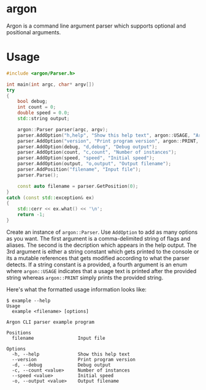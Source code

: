# argon

Argon is a command line argument parser which supports optional and positional arguments.

# Usage

```cpp
#include <argon/Parser.h>

int main(int argc, char* argv[])
try
{
    bool debug;
    int count = 0;
    double speed = 0.0;
    std::string output;

    argon::Parser parser(argc, argv);
    parser.AddOption("h,help", "Show this help text", argon::USAGE, "Argon CLI parser example program");
    parser.AddOption("version", "Print program version", argon::PRINT, "v0.0.0");
    parser.AddOption(debug, "d,debug", "Debug output");
    parser.AddOption(count, "c,count", "Number of instances");
    parser.AddOption(speed, "speed", "Initial speed");
    parser.AddOption(output, "o,output", "Output filename");
    parser.AddPosition("filename", "Input file");
    parser.Parse();

    const auto filename = parser.GetPosition(0);
}
catch (const std::exception& ex)
{
    std::cerr << ex.what() << '\n';
    return -1;
}
```

Create an instance of `argon::Parser`. Use `AddOption` to add as many options as you want. The first argument is a comma-delimited string of flags and aliases. The second is the decription which appears in the help output. The 3rd argument is either a string constant which gets printed to the console or its a mutable references that gets modified according to what the parser detects. If a string constant is a provided, a fourth argument is an enum  where `argon::USAGE` indicates that a usage text is printed after the provided string whereas `argon::PRINT` simply prints the provided string. 

Here's what the formatted usage information looks like:

```
$ example --help
Usage
  example <filename> [options]

Argon CLI parser example program

Positions
  filename                Input file

Options
  -h, --help              Show this help text
  --version               Print program version
  -d, --debug             Debug output
  -c, --count <value>     Number of instances
  --speed <value>         Initial speed
  -o, --output <value>    Output filename
```
